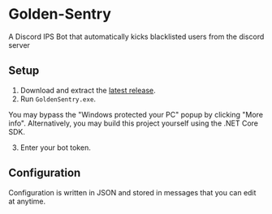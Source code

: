 # Golden-Sentry
A Discord IPS Bot that automatically kicks blacklisted users from the discord server 

## Setup

1. Download and extract the [latest release](https://github.com/GhostNaix/Golden-Sentry/releases).
2. Run `GoldenSentry.exe`.

You may bypass the "Windows protected your PC" popup by clicking "More info". Alternatively, you may build this project yourself using the .NET Core SDK.

3. Enter your bot token.

## Configuration

Configuration is written in JSON and stored in messages that you can edit at anytime.

